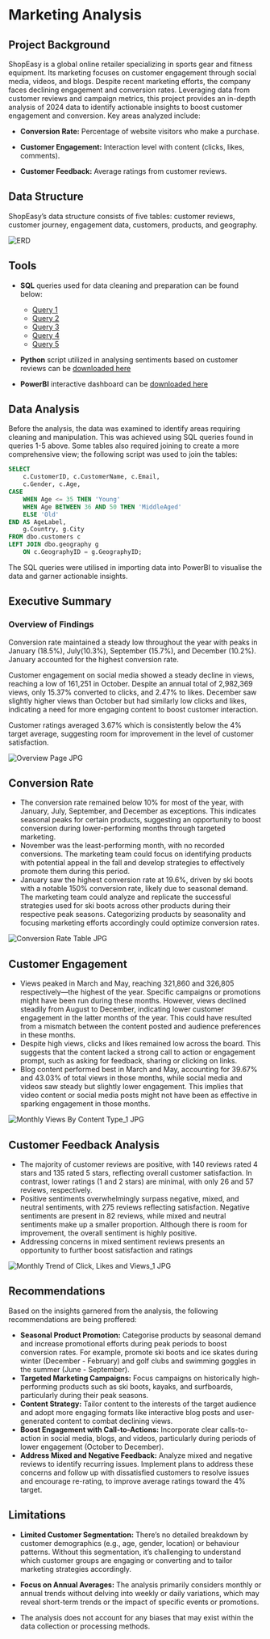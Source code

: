 # Marketing Analysis

## Project Background
ShopEasy is a global online retailer specializing in sports gear and fitness equipment. Its marketing focuses on customer engagement through social media, videos, and blogs. Despite recent marketing efforts, the company faces declining engagement and conversion rates. Leveraging data from customer reviews and campaign metrics, this project provides an in-depth analysis of 2024 data to identify actionable insights to boost customer engagement and conversion. Key areas analyzed include:

- **Conversion Rate:** Percentage of website visitors who make a purchase.

- **Customer Engagement:** Interaction level with content (clicks, likes, comments).

- **Customer Feedback:** Average ratings from customer reviews.


## Data Structure
ShopEasy’s data structure consists of five tables: customer reviews, customer journey, engagement data, customers, products, and geography. 

![ERD](https://github.com/user-attachments/assets/2d978bc0-0994-44aa-a7b9-56f4f0255520)

## Tools
- **SQL** queries used for data cleaning and preparation can be found below:
  - [Query 1](https://1drv.ms/f/c/4706fa5d979d067d/EvzirDOWlE5KnIxJwIz7UUoBb12kO4h2bKqd0oF0P60IBg?e=Ku85h7)
  - [Query 2](https://1drv.ms/f/c/4706fa5d979d067d/EvzirDOWlE5KnIxJwIz7UUoBb12kO4h2bKqd0oF0P60IBg?e=TrIJe0)
  - [Query 3](https://1drv.ms/u/c/4706fa5d979d067d/Ecikl2M6ZGlDn-EspUTu1ggBSJhi4-Xp_-DtD_ch3ma31A?e=nk7zDl)
  - [Query 4](https://1drv.ms/f/c/4706fa5d979d067d/EvzirDOWlE5KnIxJwIz7UUoBb12kO4h2bKqd0oF0P60IBg?e=nz9cRT)
  - [Query 5](https://1drv.ms/u/c/4706fa5d979d067d/EcMSzQZASapEgiOpcRJXhqMB4VCKOOkTITAkDNQJluw5yw?e=QwDmgM)

- **Python** script utilized in analysing sentiments based on customer reviews can be [downloaded here](http://localhost:8888/notebooks/Sentiment_Analysis.ipynb)
- **PowerBI** interactive dashboard can be [downloaded here](https://github.com/FrancesIsu/Marketing_Analytics_Project/blob/main/Marketing%20Analysis%20Portfolio%20Project.pbit)

## Data Analysis
Before the analysis, the data was examined to identify areas requiring cleaning and manipulation. This was achieved using SQL queries found in queries 1-5 above.
Some tables also required joining to create a more comprehensive view; the following script was used to join the tables:
``` SQL
SELECT 
	c.CustomerID, c.CustomerName, c.Email, 
	c.Gender, c.Age, 
CASE 
	WHEN Age <= 35 THEN 'Young'
	WHEN Age BETWEEN 36 AND 50 THEN 'MiddleAged'
	ELSE 'Old'
END AS AgeLabel, 
	g.Country, g.City
FROM dbo.customers c
LEFT JOIN dbo.geography g
	ON c.GeographyID = g.GeographyID;
```
The SQL queries were utilised in importing data into PowerBI to visualise the data and garner actionable insights.

## Executive Summary

### Overview of Findings
Conversion rate maintained a steady low throughout the year with peaks in January (18.5%), July(10.3%), September (15.7%), and December (10.2%). January accounted for the highest conversion rate.

Customer engagement on social media showed a steady decline in views, reaching a low of 161,251 in October. Despite an annual total of 2,982,369 views, only 15.37% converted to clicks, and 2.47% to likes. December saw slightly higher views than October but had similarly low clicks and likes, indicating a need for more engaging content to boost customer interaction.

Customer ratings averaged 3.67% which is consistently below the 4% target average, suggesting room for improvement in the level of customer satisfaction.

![Overview Page JPG](https://github.com/user-attachments/assets/dc18f403-93b3-4adf-a868-d5a80d91e808)


## Conversion Rate
- The conversion rate remained below 10% for most of the year, with January, July, September, and December as exceptions. This indicates seasonal peaks for certain products, suggesting an opportunity to boost conversion during lower-performing months through targeted marketing.
- November was the least-performing month, with no recorded conversions. The marketing team could focus on identifying products with potential appeal in the fall and develop strategies to effectively promote them during this period.
- January saw the highest conversion rate at 19.6%, driven by ski boots with a notable 150% conversion rate, likely due to seasonal demand. The marketing team could analyze and replicate the successful strategies used for ski boots across other products during their respective peak seasons. Categorizing products by seasonality and focusing marketing efforts accordingly could optimize conversion rates.
  
![Conversion Rate Table JPG](https://github.com/user-attachments/assets/51f875db-a288-4b2e-8573-90db7283ea58)


## Customer Engagement

- Views peaked in March and May, reaching 321,860 and 326,805 respectively—the highest of the year. Specific campaigns or promotions might have been run during these months. However, views declined steadily from August to December, indicating lower customer engagement in the latter months of the year. This could have resulted from a mismatch between the content posted and audience preferences in these months.
- Despite high views, clicks and likes remained low across the board. This suggests that the content lacked a strong call to action or engagement prompt, such as asking for feedback, sharing or clicking on links.
- Blog content performed best in March and May, accounting for 39.67% and 43.03% of total views in those months, while social media and videos saw steady but slightly lower engagement. This implies that video content or social media posts might not have been as effective in sparking engagement in those months.

![Monthly Views By Content Type_1 JPG](https://github.com/user-attachments/assets/a942a539-921d-403c-9a44-2ae506809482)


## Customer Feedback Analysis

- The majority of customer reviews are positive, with 140 reviews rated 4 stars and 135 rated 5 stars, reflecting overall customer satisfaction. In contrast, lower ratings (1 and 2 stars) are minimal, with only 26 and 57 reviews, respectively.
- Positive sentiments overwhelmingly surpass negative, mixed, and neutral sentiments, with 275 reviews reflecting satisfaction. Negative sentiments are present in 82 reviews, while mixed and neutral sentiments make up a smaller proportion. Although there is room for improvement, the overall sentiment is highly positive.
- Addressing concerns in mixed sentiment reviews presents an opportunity to further boost satisfaction and ratings
  
![Monthly Trend of Click, Likes and Views_1 JPG](https://github.com/user-attachments/assets/5bc8531c-c27a-4918-8319-c8b3375ab3f7)

  
## Recommendations

Based on the insights garnered from the analysis, the following recommendations are being proffered:
- **Seasonal Product Promotion:** Categorise products by seasonal demand and increase promotional efforts during peak periods to boost conversion rates. For example, promote ski boots and ice skates during winter (December - February) and golf clubs and swimming goggles in the summer (June - September).
- **Targeted Marketing Campaigns:** Focus campaigns on historically high-performing products such as ski boots, kayaks, and surfboards, particularly during their peak seasons.
- **Content Strategy:** Tailor content to the interests of the target audience and adopt more engaging formats like interactive blog posts and user-generated content to combat declining views.
- **Boost Engagement with Call-to-Actions:** Incorporate clear calls-to-action in social media, blogs, and videos, particularly during periods of lower engagement (October to December).
- **Address Mixed and Negative Feedback:** Analyze mixed and negative reviews to identify recurring issues. Implement plans to address these concerns and follow up with dissatisfied customers to resolve issues and encourage re-rating, to improve average ratings toward the 4% target.

## Limitations

- **Limited Customer Segmentation:** There’s no detailed breakdown by customer demographics (e.g., age, gender, location) or behaviour patterns. Without this segmentation, it’s challenging to understand which customer groups are engaging or converting and to tailor marketing strategies accordingly.

- **Focus on Annual Averages:** The analysis primarily considers monthly or annual trends without delving into weekly or daily variations, which may reveal short-term trends or the impact of specific events or promotions.

- The analysis does not account for any biases that may exist within the data collection or processing methods.



